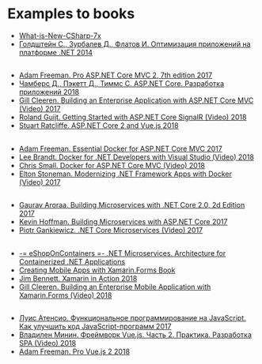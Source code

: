 # Examples to books

- [What-is-New-CSharp-7x](https://github.com/Ky7m/DemoCode)
- [Голдштейн С., Зурбалев Д., Флатов И. Оптимизация приложений на платформе .NET 2014](https://github.com/Apress/pro-.net-perf)
##
- [Adam Freeman. Pro ASP.NET Core MVC 2, 7th edition 2017](https://github.com/Apress/pro-asp.net-core-mvc-2)
- [Чамберс Д., Пэкетт Д., Тиммс С. ASP.NET Core. Разработка приложений 2018](https://github.com/AspNetMonsters/AlpineSkiHouse)
- [Gill Cleeren. Building an Enterprise Application with ASP.NET Core MVC (Video) 2017](https://github.com/GillCleeren/BethanysPieShop)
- [Roland Guijt. Getting Started with ASP.NET Core SignalR (Video) 2018](https://github.com/RolandGuijt/GettingStartedWithSignalR)
- [Stuart Ratcliffe. ASP.NET Core 2 and Vue.js 2018](https://github.com/PacktPublishing/ASP.NET-Core-2-and-Vue.js)
##
- [Adam Freeman. Essential Docker for ASP.NET Core MVC 2017](https://github.com/Apress/esntl-docker-for-asp.net-core-mvc)
- [Lee Brandt. Docker for .NET Developers with Visual Studio (Video) 2018](https://github.com/Perkovsky/Docker-for-.NET-Developers-with-Visual-Studio)
- [Chris Small. Docker for ASP.NET Core MVC (Video) 2018](https://github.com/PacktPublishing/Docker-for-ASP.NET-Core-MVC-)
- [Elton Stoneman. Modernizing .NET Framework Apps with Docker (Video) 2017](https://github.com/sixeyed/ndc-london-2017)
##
- [Gaurav Aroraa. Building Microservices with .NET Core 2.0, 2d Edition 2017](https://github.com/PacktPublishing/Building-Microservices-with-.NET-Core-2.0-Second-Edition)
- [Kevin Hoffman. Building Microservices with ASP.NET Core 2017](https://github.com/microservices-aspnetcore)
- [Piotr Gankiewicz. .NET Core Microservices (Video) 2017](https://github.com/szymczakk/Actio.net)
##
- [-= eShopOnContainers =- .NET Microservices. Architecture for Containerized .NET Applications](https://github.com/dotnet-architecture/eShopOnContainers)
- [Creating Mobile Apps with Xamarin.Forms Book](https://github.com/xamarin/xamarin-forms-book-samples)
- [Jim Bennett. Xamarin in Action 2018](https://www.manning.com/books/xamarin-in-action)
- [Gill Cleeren. Building an Enterprise Mobile Application with Xamarin.Forms (Video) 2018](https://github.com/GillCleeren/BethanysPieShopMobile)
##
- [Луис Атенсио. Функциональное программирование на JavaScript. Как улучшить код JavaScript-программ 2017](https://github.com/luijar/functional-programming-js)
- [Владилен Минин. Фреймворк Vue.js. Часть 2. Практика. Разработка SPA (Video) 2018](https://github.com/vladilenm/vue-practice)
- [Adam Freeman. Pro Vue.js 2 2018](https://github.com/Apress/pro-vue-js-2)
